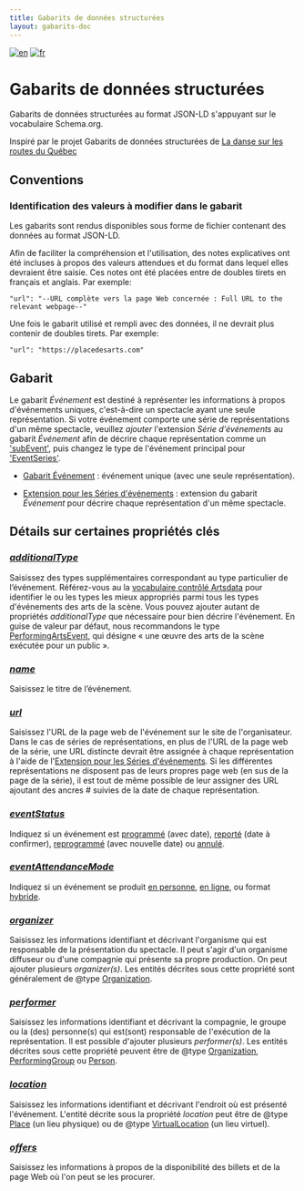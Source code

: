 ```yaml
---
title: Gabarits de données structurées
layout: gabarits-doc
---
```


[![en](https://img.shields.io/badge/lang-en-blue.svg)](https://github.com/culturecreates/artsdata-data-model/blob/master/_gabarits-jsonld/README.md)
[![fr](https://img.shields.io/badge/lang-fr-green.svg)](https://github.com/culturecreates/artsdata-data-model/blob/master/_gabarits-jsonld/README.fr.md)

Gabarits de données structurées
============================================

Gabarits de données structurées au format JSON-LD s'appuyant sur le vocabulaire Schema.org.

Inspiré par le projet Gabarits de données structurées de [La danse sur les routes du Québec](https://github.com/a10s-ca/ladsr-ds/blob/main/README.md)

## Conventions

### Identification des valeurs à modifier dans le gabarit

Les gabarits sont rendus disponibles sous forme de fichier contenant des données au format JSON-LD.

Afin de faciliter la compréhension et l'utilisation, des notes explicatives ont été incluses à propos des valeurs attendues et du format dans lequel elles devraient être saisie. Ces notes ont été placées entre de doubles tirets en français et anglais. Par exemple:

```
"url": "--URL complète vers la page Web concernée : Full URL to the relevant webpage--"
```

Une fois le gabarit utilisé et rempli avec des données, il ne devrait plus contenir de doubles tirets. Par exemple:

```
"url": "https://placedesarts.com"
```

## Gabarit

Le gabarit _Événement_ est destiné à représenter les informations à propos d'événements uniques, c'est-à-dire un spectacle ayant une seule représentation. Si votre événement comporte une série de représentations d'un même spectacle, veuillez *ajouter* l'extension _Série d'événements_ au gabarit _Événement_ afin de décrire chaque représentation comme un ['subEvent'](https://schema.org/subEvent), puis changez le type de l'événement principal pour ['EventSeries'](https://schema.org/EventSeries).

- [Gabarit Événement](https://github.com/culturecreates/artsdata-data-model/blob/master/_gabarits-jsonld/Event/event.jsonld) : événement unique (avec une seule représentation).

- [Extension pour les Séries d'événements](https://github.com/culturecreates/artsdata-data-model/blob/master/_gabarits-jsonld/Event/event_series.jsonld) : extension du gabarit _Événement_ pour décrire chaque représentation d'un même spectacle.

## Détails sur certaines propriétés clés

### [_additionalType_](https://schema.org/additionalType)
Saisissez des types supplémentaires correspondant au type particulier de l’événement. Référez-vous au la [vocabulaire contrôlé Artsdata](http://kg.artsdata.ca/resource/ArtsdataEventTypes) pour identifier le ou les types les mieux appropriés parmi tous les types d'événements des arts de la scène. Vous pouvez ajouter autant de propriétés _additionalType_ que nécessaire pour bien décrire l'événement. En guise de valeur par défaut, nous recommandons le type [PerformingArtsEvent](http://kg.artsdata.ca/resource/PerformingArtsEvent), qui désigne « une œuvre des arts de la scène exécutée pour un public ».

### [_name_](https://schema.org/name)
Saisissez le titre de l’événement.

### [_url_](https://schema.org/url)
Saisissez l'URL de la page web de l'événement sur le site de l'organisateur. 
Dans le cas de séries de représentations, en plus de l'URL de la page web de la série, une URL distincte devrait être assignée à chaque représentation à l'aide de l'[Extension pour les Séries d'événements](https://github.com/culturecreates/artsdata-data-model/blob/master/_gabarits-jsonld/Event/event_series.jsonld). Si les différentes représentations ne disposent pas de leurs propres page web (en sus de la page de la série), il est tout de même possible de leur assigner des URL ajoutant des ancres # suivies de la date de chaque représentation.

### [_eventStatus_](https://schema.org/eventStatus)
Indiquez si un événement est [programmé](https://schema.org/EventScheduled) (avec date), [reporté](https://schema.org/EventPostponed) (date à confirmer), [reprogrammé](https://schema.org/EventRescheduled) (avec nouvelle date) ou [annulé](https://schema.org/EventCancelled).

### [_eventAttendanceMode_](https://schema.org/eventAttendanceMode)
Indiquez si un événement se produit [en personne](https://schema.org/OfflineEventAttendanceMode), [en ligne](https://schema.org/OnlineEventAttendanceMode), ou format [hybride](https://schema.org/MixedEventAttendanceMode).

### [_organizer_](https://schema.org/organizer)
Saisissez les informations identifiant et décrivant l'organisme qui est responsable de la présentation du spectacle. Il peut s'agir d'un organisme diffuseur ou d'une compagnie qui présente sa propre production. On peut ajouter plusieurs _organizer(s)_. Les entités décrites sous cette propriété sont généralement de @type [Organization](https://schema.org/Organization).

### [_performer_](https://schema.org/performer)
Saisissez les informations identifiant et décrivant la compagnie, le groupe ou la (des) personne(s) qui est(sont) responsable de l'exécution de la représentation. Il est possible d'ajouter plusieurs _performer(s)_. Les entités décrites sous cette propriété peuvent être de @type [Organization](https://schema.org/Organization), [PerformingGroup](https://schema.org/PerformingGroup) ou [Person](https://schema.org/Person). 

### [_location_](https://schema.org/location)
Saisissez les informations identifiant et décrivant l'endroit où est présenté l'événement. L'entité décrite sous la propriété _location_ peut être de @type [Place](https://schema.org/Place) (un lieu physique) ou de @type [VirtualLocation](https://schema.org/VirtualLocation) (un lieu virtuel).

### [_offers_](https://schema.org/offers)
Saisissez les informations à propos de la disponibilité des billets et de la page Web où l'on peut se les procurer.



